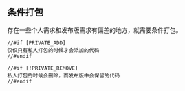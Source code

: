 ## 条件打包

存在一些个人需求和发布版需求有偏差的地方，就需要条件打包。

```
//#if [PRIVATE_ADD]
仅仅只有私人打包的时候才会添加的代码
//#endif
```

```
//#if [!PRIVATE_REMOVE]
私人打包的时候会删除，而发布版中会保留的代码
//#endif
```
